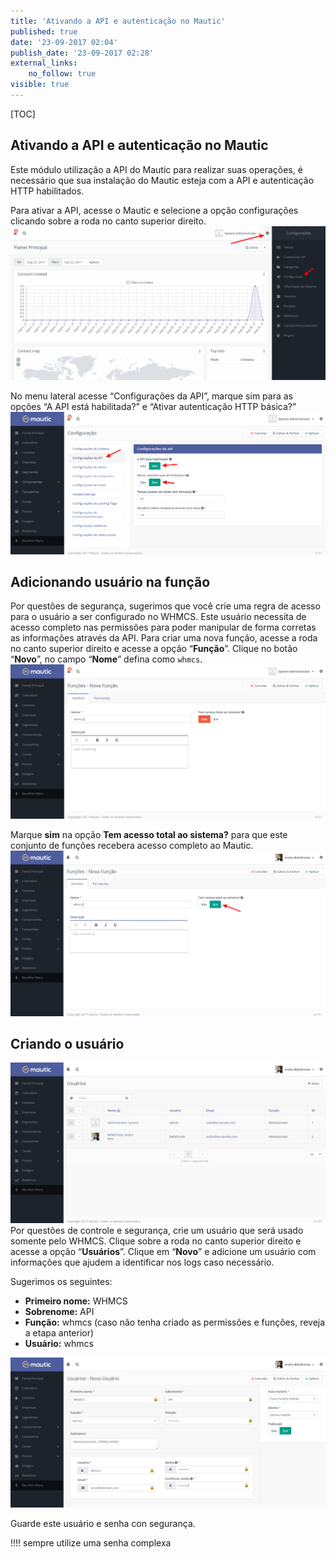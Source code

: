 ```yaml
---
title: 'Ativando a API e autenticação no Mautic'
published: true
date: '23-09-2017 02:04'
publish_date: '23-09-2017 02:28'
external_links:
    no_follow: true
visible: true
---
```


[TOC]



## Ativando a API e autenticação no Mautic

Este módulo utilização a API do Mautic para realizar suas operações, é necessário que sua instalação do Mautic esteja com a API e autenticação HTTP habilitados.

Para ativar a API, acesse o Mautic e selecione a opção configurações clicando sobre a roda no canto superior direito.
![Para ativar a API, acesse o Mautic e selecione a opção configurações clicando sobre a roda no canto superior direito.](mau-conf-1.png)

No menu lateral acesse “Configurações da API”, marque sim para as opções “A API está habilitada?” e “Ativar autenticação HTTP básica?”
![No menu lateral acesse “Configurações da API”, marque sim para as opções “A API está habilitada?” e “Ativar autenticação HTTP básica?”](mau-conf-2.png)

## Adicionando usuário na função

Por questões de segurança, sugerimos que você crie uma regra de acesso para o usuário a ser configurado no WHMCS. Este usuário necessita de acesso completo nas permissões para poder manipular de forma corretas as informações através da API. Para criar uma nova função, acesse a roda no canto superior direito e acesse a opção “**Função**”. Clique no botão “**Novo**”, no campo “**Nome**” defina como `whmcs`.
![](mau-conf-3.png)

Marque **sim** na opção **Tem acesso total ao sistema?** para que este conjunto de funções recebera acesso completo ao Mautic.
![](Fun%C3%A7%C3%B5es%20%20%20Nova%20Fun%C3%A7%C3%A3o%20%20%20Mautic.png)

## Criando o usuário
![](mau-user-1.jpg)
Por questões de controle e segurança, crie um usuário que será usado somente pelo WHMCS. Clique sobre a roda no canto superior direito e acesse a opção “**Usuários**”. Clique em “**Novo**” e adicione um usuário com informações que ajudem a identificar nos logs caso necessário.

Sugerimos os seguintes:
* **Primeiro nome:** WHMCS
* **Sobrenome:** API
* **Função:** whmcs (caso não tenha criado as permissões e funções, reveja a etapa anterior)
* **Usuário:** whmcs

![](mau-user-2.jpg)

Guarde este usuário e senha con segurança.

!!!! sempre utilize uma senha complexa